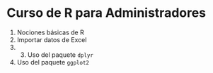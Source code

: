 # Curso de R para Administradores
1. Nociones básicas de R
2. Importar datos de Excel
3. 3. Uso del paquete `dplyr`
4. Uso del paquete `ggplot2`
